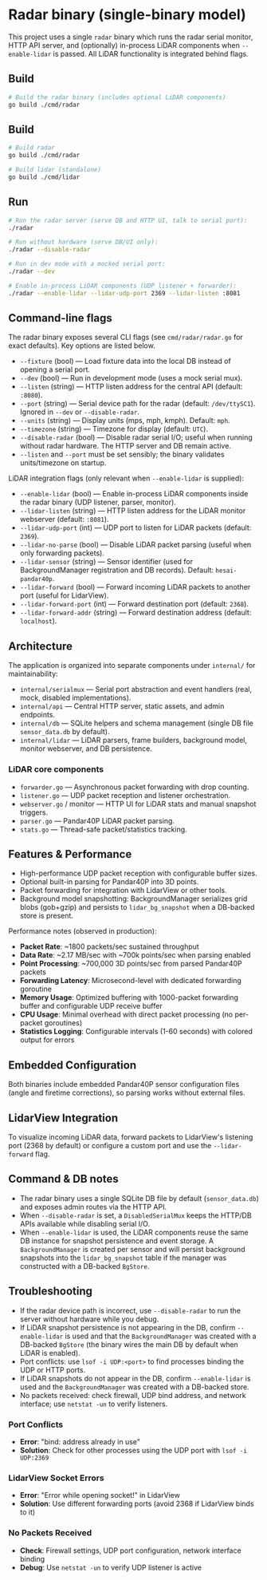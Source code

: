 # Radar binary (single-binary model)

This project uses a single `radar` binary which runs the radar serial monitor, HTTP API server, and (optionally) in-process LiDAR components when `--enable-lidar` is passed. All LiDAR functionality is integrated behind flags.

## Build

```bash
# Build the radar binary (includes optional LiDAR components)
go build ./cmd/radar
```

## Build

```bash
# Build radar
go build ./cmd/radar

# Build lidar (standalone)
go build ./cmd/lidar
```

## Run

```bash
# Run the radar server (serve DB and HTTP UI, talk to serial port):
./radar

# Run without hardware (serve DB/UI only):
./radar --disable-radar

# Run in dev mode with a mocked serial port:
./radar --dev

# Enable in-process LiDAR components (UDP listener + forwarder):
./radar --enable-lidar --lidar-udp-port 2369 --lidar-listen :8081
```

## Command-line flags

The radar binary exposes several CLI flags (see `cmd/radar/radar.go` for exact defaults). Key options are listed below.

- `--fixture` (bool) — Load fixture data into the local DB instead of opening a serial port.
- `--dev` (bool) — Run in development mode (uses a mock serial mux).
- `--listen` (string) — HTTP listen address for the central API (default: `:8080`).
- `--port` (string) — Serial device path for the radar (default: `/dev/ttySC1`). Ignored in `--dev` or `--disable-radar`.
- `--units` (string) — Display units (mps, mph, kmph). Default: `mph`.
- `--timezone` (string) — Timezone for display (default: `UTC`).
- `--disable-radar` (bool) — Disable radar serial I/O; useful when running without radar hardware. The HTTP server and DB remain active.
- `--listen` and `--port` must be set sensibly; the binary validates units/timezone on startup.

LiDAR integration flags (only relevant when `--enable-lidar` is supplied):

- `--enable-lidar` (bool) — Enable in-process LiDAR components inside the radar binary (UDP listener, parser, monitor).
- `--lidar-listen` (string) — HTTP listen address for the LiDAR monitor webserver (default: `:8081`).
- `--lidar-udp-port` (int) — UDP port to listen for LiDAR packets (default: `2369`).
- `--lidar-no-parse` (bool) — Disable LiDAR packet parsing (useful when only forwarding packets).
- `--lidar-sensor` (string) — Sensor identifier (used for BackgroundManager registration and DB records). Default: `hesai-pandar40p`.
- `--lidar-forward` (bool) — Forward incoming LiDAR packets to another port (useful for LidarView).
- `--lidar-forward-port` (int) — Forward destination port (default: `2368`).
- `--lidar-forward-addr` (string) — Forward destination address (default: `localhost`).

## Architecture

The application is organized into separate components under `internal/` for maintainability:

- `internal/serialmux` — Serial port abstraction and event handlers (real, mock, disabled implementations).
- `internal/api` — Central HTTP server, static assets, and admin endpoints.
- `internal/db` — SQLite helpers and schema management (single DB file `sensor_data.db` by default).
- `internal/lidar` — LiDAR parsers, frame builders, background model, monitor webserver, and DB persistence.

### LiDAR core components

- `forwarder.go` — Asynchronous packet forwarding with drop counting.
- `listener.go` — UDP packet reception and listener orchestration.
- `webserver.go` / monitor — HTTP UI for LiDAR stats and manual snapshot triggers.
- `parser.go` — Pandar40P LiDAR packet parsing.
- `stats.go` — Thread-safe packet/statistics tracking.

## Features & Performance

- High-performance UDP packet reception with configurable buffer sizes.
- Optional built-in parsing for Pandar40P into 3D points.
- Packet forwarding for integration with LidarView or other tools.
- Background model snapshotting: BackgroundManager serializes grid blobs (gob+gzip) and persists to `lidar_bg_snapshot` when a DB-backed store is present.

Performance notes (observed in production):

- **Packet Rate**: ~1800 packets/sec sustained throughput
- **Data Rate**: ~2.17 MB/sec with ~700k points/sec when parsing enabled
- **Point Processing**: ~700,000 3D points/sec from parsed Pandar40P packets
- **Forwarding Latency**: Microsecond-level with dedicated forwarding goroutine
- **Memory Usage**: Optimized buffering with 1000-packet forwarding buffer and configurable UDP receive buffer
- **CPU Usage**: Minimal overhead with direct packet processing (no per-packet goroutines)
- **Statistics Logging**: Configurable intervals (1-60 seconds) with colored output for errors

## Embedded Configuration

Both binaries include embedded Pandar40P sensor configuration files (angle and firetime corrections), so parsing works without external files.

## LidarView Integration

To visualize incoming LiDAR data, forward packets to LidarView's listening port (2368 by default) or configure a custom port and use the `--lidar-forward` flag.

## Command & DB notes

- The radar binary uses a single SQLite DB file by default (`sensor_data.db`) and exposes admin routes via the HTTP API.
- When `--disable-radar` is set, a `DisabledSerialMux` keeps the HTTP/DB APIs available while disabling serial I/O.
- When `--enable-lidar` is used, the LiDAR components reuse the same DB instance for snapshot persistence and event storage. A `BackgroundManager` is created per sensor and will persist background snapshots into the `lidar_bg_snapshot` table if the manager was constructed with a DB-backed `BgStore`.

## Troubleshooting

- If the radar device path is incorrect, use `--disable-radar` to run the server without hardware while you debug.
- If LiDAR snapshot persistence is not appearing in the DB, confirm `--enable-lidar` is used and that the `BackgroundManager` was created with a DB-backed `BgStore` (the binary wires the main DB by default when LiDAR is enabled).
- Port conflicts: use `lsof -i UDP:<port>` to find processes binding the UDP or HTTP ports.
- If LiDAR snapshots do not appear in the DB, confirm `--enable-lidar` is used and the `BackgroundManager` was created with a DB-backed store.
- No packets received: check firewall, UDP bind address, and network interface; use `netstat -un` to verify listeners.

### Port Conflicts
- **Error**: "bind: address already in use"
- **Solution**: Check for other processes using the UDP port with `lsof -i UDP:2369`

### LidarView Socket Errors
- **Error**: "Error while opening socket!" in LidarView
- **Solution**: Use different forwarding ports (avoid 2368 if LidarView binds to it)

### No Packets Received
- **Check**: Firewall settings, UDP port configuration, network interface binding
- **Debug**: Use `netstat -un` to verify UDP listener is active
